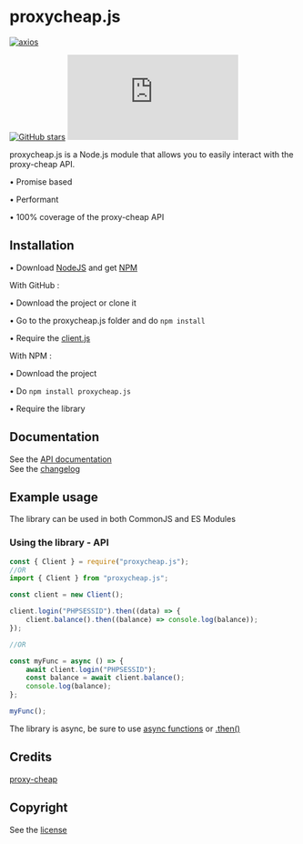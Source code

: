 # proxycheap.js

[![axios](https://img.shields.io/github/package-json/dependency-version/LockBlock-dev/proxycheap.js/axios)](https://www.npmjs.com/package/axios)

[![GitHub stars](https://img.shields.io/github/stars/LockBlock-dev/proxycheap.js.svg)](https://github.com/LockBlock-dev/proxycheap.js/stargazers) ![npm](https://img.shields.io/npm/dm/proxycheap.js)

proxycheap.js is a Node.js module that allows you to easily interact with the proxy-cheap API.

• Promise based

• Performant

• 100% coverage of the proxy-cheap API

## Installation

• Download [NodeJS](https://nodejs.org) and get [NPM](https://www.npmjs.com/get-npm)

With GitHub :

• Download the project or clone it

• Go to the proxycheap.js folder and do `npm install`

• Require the [client.js](/src/client.js)

With NPM :

• Download the project

• Do `npm install proxycheap.js`

• Require the library

## Documentation

See the [API documentation](/API.md)  
See the [changelog](/CHANGELOG.md)

## Example usage

The library can be used in both CommonJS and ES Modules

### Using the library - API

```js
const { Client } = require("proxycheap.js");
//OR
import { Client } from "proxycheap.js";

const client = new Client();

client.login("PHPSESSID").then((data) => {
    client.balance().then((balance) => console.log(balance));
});

//OR

const myFunc = async () => {
    await client.login("PHPSESSID");
    const balance = await client.balance();
    console.log(balance);
};

myFunc();
```

The library is async, be sure to use [async functions](https://developer.mozilla.org/en-US/docs/Web/JavaScript/Reference/Statements/async_function#syntax) or [.then()](https://developer.mozilla.org/en-US/docs/Web/JavaScript/Reference/Global_Objects/Promise/then#syntax)

## Credits

[proxy-cheap](https://www.proxy-cheap.com/)

## Copyright

See the [license](/LICENSE)
